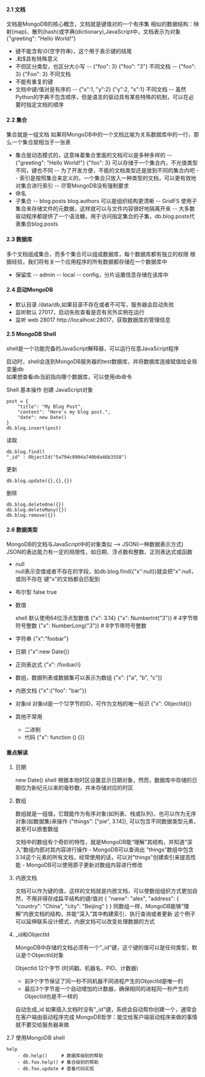 #### 2.1 文档
文档是MongoDB的核心概念，文档就是键值对的一个有序集
相似的数据结构：映射(map)、散列(hash)或字典(dictionary),JavaScript中，文档表示为对象 {"greeting": "Hello World!"}

- 键不能含有\0(空字符串)，这个用于表示键的结尾
- .和$具有特殊意义
- 不但区分类型，也区分大小写
    -- {"foo": 3}  {"foo": "3"} 不同文档
    -- {"foo": 3}  {"Foo": 3}  不同文档
- 不能有重复的键
- 文档中键/值对是有序的
    -- {"x":1, "y":2}  {"y":2, "x":1} 不同文档
    -- 虽然Python的字典不包含顺序，但是语言的驱动具有某些特殊的机制，可以在必要时指定文档的顺序


#### 2.2 集合
集合就是一组文档
如果将MongoDB中的一个文档比喻为关系数据库中的一行，那么一个集合就相当于一张表

- 集合是动态模式的，这意味着集合里面的文档可以是多种多样的
    -- {"greeting": "Hello World!"} {"foo": 3} 可以存储于一个集合内，不光值类型不同，键也不同
    -- 为了开发方便，不能的文档类型还是放到不同的集合内吧
    -- 索引是按照集合来定义的，一个集合只放入一种类型的文档，可以更有效地对集合进行索引
    -- 尽管MongoDB没有强制要求
- 命名
- 子集合
    -- blog.posts  blog.authors 可以是组织结构更清晰
    -- GridFS 使用子集合来存储文件的元数据，这样就可以与文件内容很好地隔离开来
    -- 大多数驱动程序都提供了一个语法糖，用于访问指定集合的子集，db.blog.posts代表集合blog.posts

#### 2.3 数据库
多个文档组成集合，而多个集合可以组成数据库，每个数据库都有独立的权限
根据经验，我们将有关一个应用程序的所有数据都存储在一个数据库中

- 保留库
    -- admin
    -- local
    -- config，分片设置信息存储在该库中

#### 2.4 启动MongoDB
- 默认目录 /data/db,如果目录不存在或者不可写，服务器会启动失败
- 监听默认 27017，启动失败查看是否有另外实例在运行
- 监听 web 28017 http://localhost:28017，获取数据库的管理信息

#### 2.5 MongoDB Shell
shell是一个功能完备的JavaScript解释器，可以运行任意JavaScript程序

启动时，shell会连到MongoDB服务器的test数据库，并将数据库连接赋值给全局变量db  
如果想查看db当前指向哪个数据库，可以使用db命令

Shell 基本操作
创建 JavaScript对象

    post = {
        "title": "My Blog Post",
        "content": "Here's my blog post.",
        "date": new Date()
    }
    db.blog.insert(post)

读取

    db.blog.find()
    "_id" : ObjectId("5a794c8904a740b0a46b3558")

更新

    db.blog.update({},{},{})

删除

    db.blog.deleteOne({})
    db.blog.deleteMany({})
    db.blog.remove({})

#### 2.6 数据类型
MongoDB的文档与JavaScript中的对象类似 --> JSON(一种数据表示方式)  
JSON的表达能力有一定的局限性，如日期、浮点数和整数、正则表达式或函数

- null  
null表示空值或者不存在的字段，如db.blog.find({"x":null})就会把"x":null，或则不存在 键"x"的文档都会匹配到

- 布尔型  false  true

- 数值


    shell 默认使用64位浮点型数值
    {"x": 3.14}
    {"x": NumberInt("3")}    # 4字节带符号整数
    {"x": NumberLong("3")}   # 8字节带符号整数

- 字符串 {"x":"foobar"}
- 日期 {"x":new Date()}
- 正则表达式 {"x": /foobar/i}
- 数组，数据列表或数据集可以表示为数组  {"x": ["a", "b", "c"]}
- 内嵌文档 {"x":{"foo": "bar"}}
- 对象id  对象id是一个12字节的ID，可作为文档的唯一标识 {"x": ObjectId()}
- 其他不常用

    - 二进制
    - 代码
    {"x": function () {}}

#### 重点解读
1. 日期


    new Date()
    shell 根据本地时区设置显示日期对象，然而，数据库中存储的日期仅为新纪元以来的毫秒数，并未存储对应的时区

2. 数组


    数组就是一组值，它既能作为有序对象(如列表、栈或队列)，也可以作为无序对象(如数据集)来操作
    {"things": ["pie", 3.14]}, 可以包含不同数据类型元素，甚至可以嵌套数组

    文档中的数组有个奇妙的特性，就是MongoDB能“理解”其结构，并知道“深入”数组内部对其内容进行操作
        - MongoDB可以查询出 "things"数组中包含3.14这个元素的所有文档，经常使用的话，可以对"things"创建索引来提高性能
        - MongoDB可以使用原子更新对数组内容进行修改


3. 内嵌文档


    文档可以作为键的值，这样的文档就是内嵌文档，可以使数组组织方式更加自然，不用非得存成扁平结构的键/值对
    {
        "name": "alex",
        "address": {
            "country": "China",
            "city": "Beijing"
        }
    }
    同数组一样，MongoDB能够“理解”内嵌文档的结构，并能“深入”其中构建索引、执行查询或者更新
    这个例子可以延伸联系设计模式，内嵌文档可以改变处理数据的方式

4. _id和ObjectId
    
    
    MongoDB中存储的文档必须有一个"_id"键，这个键的值可以是任何类型，默认是个ObjectId对象

    ObjectId
    12个字节 (时间戳、机器名、PID、计数器)
    
    - 前9个字节保证了同一秒不同机器不同进程产生的ObjectId是唯一的
    - 最后3个字节是一个自动增加的计数器，确保相同的进程同一秒产生的ObjectId也是不一样的
    
    自动生成_id
    如果插入文档时没有"_id"键，系统会自动帮你创建一个，通常会在客户端由驱动程序完成
    MongoDB哲学：能交给客户端驱动程序来做的事情就不要交给服务器来做


2.7 使用MongoDB shell
    
    help
        - db.help()     # 数据库级别的帮助
        - db.foo.help() # 集合级别的帮助
        - db.foo.update # 查看代码实现
